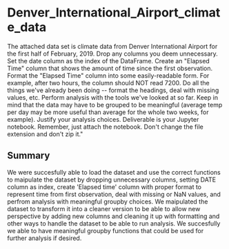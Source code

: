 # Denver_International_Airport_climate_data
The attached data set is climate data from Denver International Airport for the first half of February, 2019.  Drop any columns you deem unnecessary. Set the date column as the index of the DataFrame. Create an "Elapsed Time" column that shows the amount of time since the first observation. Format the "Elapsed Time" column into some easily-readable form. For example, after two hours, the column should NOT read 7200. Do all the things we've already been doing -- format the headings, deal with missing values, etc. Perform analysis with the tools we've looked at so far. Keep in mind that the data may have to be grouped to be meaningful (average temp per day may be more useful than average for the whole two weeks, for example). Justify your analysis choices. Deliverable is your Jupyter notebook. Remember, just attach the notebook. Don't change the file extension and don't zip it."
## Summary

We were succesfully able to load the dataset and use the correct functions to maipulate the dataset by dropping unnecessary columns, setting DATE column as index, create 'Elapsed time' column with proper format to represent time from first observation, deal with missing or NaN values, and perfrom analysis with meaningful groupby choices. We maipulated the dataset to transform it into a cleaner version to be able to allow new perspective by adding new columns and cleaning it up with formatting and other ways to handle the dataset to be able to run analysis. We succesfully we able to have meaningful groupby functions that could be used for further analysis if desired. 
